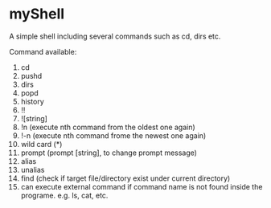 # myShell
A simple shell including several commands such as cd, dirs etc.

Command available: 
 1. cd
 2. pushd
 3. dirs
 4. popd
 5. history
 6. !!
 7. ![string]
 8. !n (execute nth command from the oldest one again)
 9. !-n (execute nth command frome the newest one again)
 10. wild card (*)
 11. prompt (prompt [string], to change prompt message)
 12. alias
 13. unalias
 14. find (check if target file/directory exist under current directory)
 15. can execute external command if command name is not found inside the programe. e.g. ls, cat, etc.

